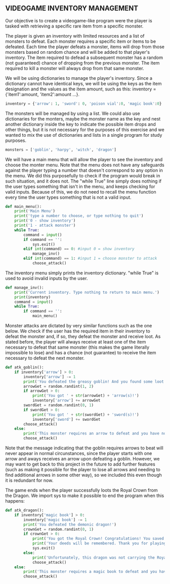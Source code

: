 ## VIDEOGAME INVENTORY MANAGEMENT

Our objective is to create a videogame-like program were the player is tasked with retrieving a specific rare item from a specific monster.

The player is given an inventory with limited resources and a list of monsters to defeat. Each monster requires a specific item or items to be defeated. Each time the player defeats a monster, items will drop from those monsters based on random chance and will be added to that player's inventory. The item required to defead a subsequent monster has a random (not guaranteed) chance of dropping from the previous monster. The item required to kill a monster will always drop from that same monster.

We will be using dictionaries to manage the player's inventory. Since a dictionary cannot have identical keys, we will be using the keys as the item designation and the values as the item amount, such as this: inventory = {'item1':amount, 'item2':amount ...}.

```python
inventory = {'arrow': 1, 'sword': 0, 'poison vial':0, 'magic book':0}
```

The monsters will be managed by using a list. We could also use dictionaries for the monters, maybe the monster name as the key and nest another dictionary inside the key to indicate the possible item drops and other things, but it is not necessary for the purposes of this exercise and we wanted to mix the use of dictionaries and lists in a single program for study purposes.

```python
monsters = ['goblin', 'harpy', 'witch', 'dragon']
```
We will have a main menu that will allow the player to see the inventory and choose the monter menu. Note that the menu does not have any safeguards against the player typing a number that doesn't correspond to any option in the menu. We did this purposefully to check if the program would break in such situation, and it does not. The "while True" line simply does nothing if the user types something that isn't in the menu, and keeps checking for valid inputs. Because of this, we do not need to recall the menu function every time the user types something that is not a valid input.

```python
def main_menu():
    print('Main Menu')
    print('type a number to choose, or type nothing to quit')
    print('0 - show inventory')
    print('1 - attack monster')
    while True:
        command = input()
        if command == '':
            sys.exit()
        elif int(command) == 0: #input 0 = show inventory
            manage_inv()
        elif int(command) == 1: #input 1 = choose monster to attack
            choose_attack()
```
The inventory menu simply prints the inventory dictionary. "while True" is used to avoid invalid inputs by the user.

```python
def manage_inv():
    print('Current inventory. Type nothing to return to main menu.')
    print(inventory)
    command = input()
    while True:
        if command == '':
            main_menu()
```

Monster attacks are dictated by very similar functions such as the one below. We check if the user has the required item in their inventory to defeat the monster and, if so, they defeat the monster and receive loot. As stated before, the player will always receive at least one of the item necessary to defeat that same monster (this makes the game literally impossible to lose) and has a chance (not guarantee) to receive the item necessary to defeat the next monster.

```python
def atk_goblin():
    if inventory['arrow'] > 0:
        inventory['arrow'] -= 1
        print('You defeated the greasy goblin! And you found some loot!')
        arrowGet = random.randint(1, 2)
        if arrowGet > 0:
            print('You got ' + str(arrowGet) + 'arrow(s)!')
            inventory['arrow'] += arrowGet
        swordGet = random.randint(0, 1)
        if swordGet > 0:
            print('You got ' + str(swordGet) + 'sword(s)!')
            inventory['sword'] += swordGet
        choose_attack()
    else:
        print('This monster requires an arrow to defeat and you have none. Choose another monster.')
        choose_attack()
```
Note that the message indicating that the goblin requires arrows to beat will never appear in normal circunstances, since the player starts with one arrow and aways receives an arrow upon defeating a goblin. However, we may want to get back to this project in the future to add further features (such as making it possible for the player to lose all arrows and needing to find additional arrows in some other way), so we included this even though it is redundant for now.

The game ends when the player successfully loots the Royal Crown from the Dragon. We import sys to make it possible to end the program when this happens:

```python
def atk_dragon():
    if inventory['magic book'] > 0:
        inventory['magic book'] -= 1
        print('You defeated the demonic dragon!')
        crownGet = random.randint(0, 1)
        if crownGet > 0:
            print('You got the Royal Crown! Congratulations! You saved the land!')
            print('Your deeds will be remembered. Thank you for playing!')
            sys.exit()
        else:
            print('Unfortunately, this dragon was not carrying the Royal Crown. Try gain!')       
            choose_attack()
    else:
        print('This monster requires a magic book to defeat and you have none. Witches sometimes carry magic books. Choose another monster.')
        choose_attack()
```


